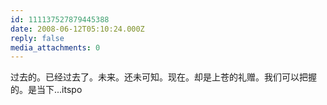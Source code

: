```yaml
---
id: 111137527879445388
date: 2008-06-12T05:10:24.000Z
reply: false
media_attachments: 0
---
```


过去的。已经过去了。未来。还未可知。现在。却是上苍的礼赠。我们可以把握的。是当下...itspo

